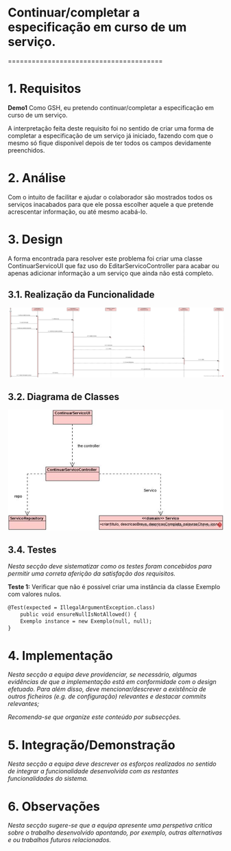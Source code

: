 # Continuar/completar a especificação em curso de um serviço.
=======================================


# 1. Requisitos

**Demo1** 
Como GSH, eu pretendo continuar/completar a especificação em curso de um serviço.

A interpretação feita deste requisito foi no sentido de criar uma forma de completar a especificação de um serviço já iniciado, fazendo com que o mesmo só fique disponível depois de ter todos os campos devidamente preenchidos.

# 2. Análise

Com o intuito de facilitar e ajudar o colaborador são mostrados todos os serviços inacabados para que ele possa escolher aquele a que pretende acrescentar informação, ou até mesmo acabá-lo.

# 3. Design

A forma encontrada para resolver este problema foi criar uma classe ContinuarServicoUI que faz uso do EditarServicoController para acabar ou apenas adicionar informação a um serviço que ainda não está completo.

## 3.1. Realização da Funcionalidade

![ContinuarServico](ContinuarServicoSD.jpg)

## 3.2. Diagrama de Classes

![ContinuarServico](ContinuarServicoCD.jpg)

## 3.4. Testes 
*Nesta secção deve sistematizar como os testes foram concebidos para permitir uma correta aferição da satisfação dos requisitos.*

**Teste 1:** Verificar que não é possível criar uma instância da classe Exemplo com valores nulos.

	@Test(expected = IllegalArgumentException.class)
		public void ensureNullIsNotAllowed() {
		Exemplo instance = new Exemplo(null, null);
	}

# 4. Implementação

*Nesta secção a equipa deve providenciar, se necessário, algumas evidências de que a implementação está em conformidade com o design efetuado. Para além disso, deve mencionar/descrever a existência de outros ficheiros (e.g. de configuração) relevantes e destacar commits relevantes;*

*Recomenda-se que organize este conteúdo por subsecções.*

# 5. Integração/Demonstração

*Nesta secção a equipa deve descrever os esforços realizados no sentido de integrar a funcionalidade desenvolvida com as restantes funcionalidades do sistema.*

# 6. Observações

*Nesta secção sugere-se que a equipa apresente uma perspetiva critica sobre o trabalho desenvolvido apontando, por exemplo, outras alternativas e ou trabalhos futuros relacionados.*



